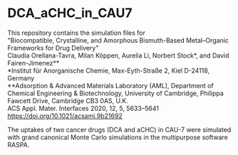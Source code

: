 # DCA_aCHC_in_CAU7
This repository contains the simulation files for <br />
"Biocompatible, Crystalline, and Amorphous Bismuth-Based Metal–Organic Frameworks for Drug Delivery" <br />
Claudia Orellana-Tavra, Milan Köppen, Aurelia Li, Norbert Stock*, and David Fairen-Jimenez** <br />
*Institut für Anorganische Chemie, Max-Eyth-Straße 2, Kiel D-24118, Germany <br />
**Adsorption & Advanced Materials Laboratory (AML), Department of Chemical Engineering & Biotechnology, University of Cambridge, Philippa Fawcett Drive, Cambridge CB3 0AS, U.K. <br />
ACS Appl. Mater. Interfaces 2020, 12, 5, 5633–5641 <br />
https://doi.org/10.1021/acsami.9b21692 <br />

The uptakes of two cancer drugs (DCA and aCHC) in CAU-7 were simulated with grand canonical Monte Carlo simulations in the multipurpose software RASPA.
